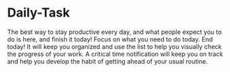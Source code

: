 # Daily-Task
The best way to stay productive every day, and what people expect you to do is here, and finish it today! Focus on what you need to do today.  End today! It will keep you organized and use the list to help you visually check the progress of your work. A critical time notification will keep you on track and help you develop the habit of getting ahead of your usual routine.
